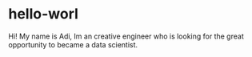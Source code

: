 # hello-worl

Hi! My name is Adi, Im an creative engineer who is looking for the great opportunity to became a data scientist. 
